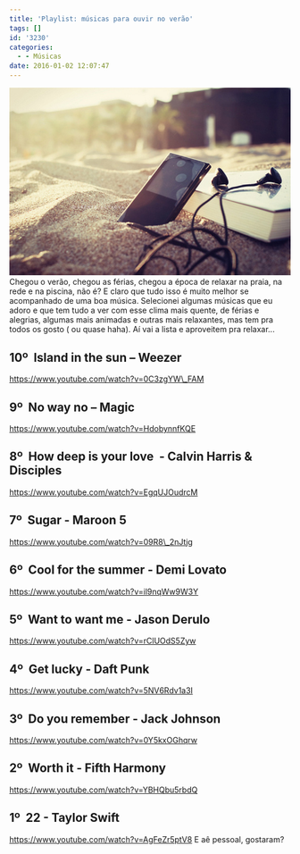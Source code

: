 ```yaml
---
title: 'Playlist: músicas para ouvir no verão'
tags: []
id: '3230'
categories:
  - - Músicas
date: 2016-01-02 12:07:47
---
```


[![músicas para o verão](/images/2015/12/músicas-para-curtir-no-verão.jpg)](/images/2015/12/músicas-para-curtir-no-verão.jpg) Chegou o verão, chegou as férias, chegou a época de relaxar na praia, na rede e na piscina, não é? E claro que tudo isso é muito melhor se acompanhado de uma boa música. Selecionei algumas músicas que eu adoro e que tem tudo a ver com esse clima mais quente, de férias e alegrias, algumas mais animadas e outras mais relaxantes, mas tem pra todos os gosto ( ou quase haha). Aí vai a lista e aproveitem pra relaxar...

## **10º  Island in the sun – Weezer** 

https://www.youtube.com/watch?v=0C3zgYW\_FAM

## **9º  No way no – Magic**

https://www.youtube.com/watch?v=HdobynnfKQE

## 8º  How deep is your love  - Calvin Harris & Disciples

https://www.youtube.com/watch?v=EgqUJOudrcM

## 7º  Sugar - Maroon 5

https://www.youtube.com/watch?v=09R8\_2nJtjg

## 6º  Cool for the summer - Demi Lovato

https://www.youtube.com/watch?v=il9nqWw9W3Y

## 5º  Want to want me - Jason Derulo

https://www.youtube.com/watch?v=rClUOdS5Zyw

## 4º  Get lucky - Daft Punk

https://www.youtube.com/watch?v=5NV6Rdv1a3I

## 3º  Do you remember - Jack Johnson

https://www.youtube.com/watch?v=0Y5kxOGhqrw

## 2º  Worth it - Fifth Harmony

https://www.youtube.com/watch?v=YBHQbu5rbdQ

## 1º  22 - Taylor Swift

https://www.youtube.com/watch?v=AgFeZr5ptV8 E aê pessoal, gostaram?
